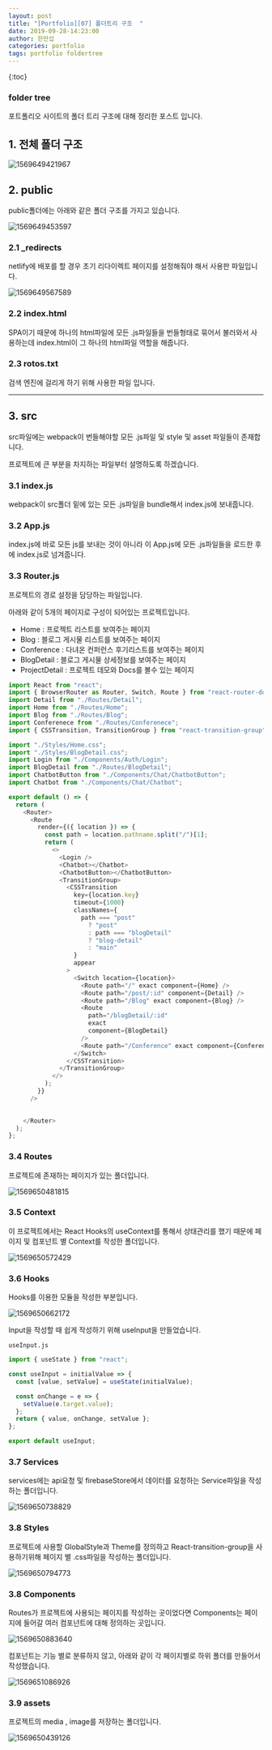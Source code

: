 ```yaml
---
layout: post
title: "[Portfolio][07] 폴더트리 구조  "
date: 2019-09-28-14:23:00
author: 한만섭
categories: portfolio
tags: portfolio foldertree 
---
```




{:toc}





### folder tree 

포트폴리오 사이트의 폴더 트리 구조에 대해 정리한 포스트 입니다.  



## 1. 전체 폴더 구조 

![1569649421967](../../../../assets/image/1569649421967.png)



## 2. public

public폴더에는 아래와 같은 폴더 구조를 가지고 있습니다. 

![1569649453597](../../../../assets/image/1569649453597.png)

### 2.1 _redirects

netlify에 배포를 할 경우 초기 리다이렉트 페이지를 설정해줘야 해서 사용판 파일입니다.  

![1569649567589](../../../../assets/image/1569649567589.png)



### 2.2 index.html 

SPA이기 때문에 하나의 html파일에 모든 .js파일들을 번들형태로 묶어서 불러와서 사용하는데 index.html이 그 하나의 html파일 역할을 해줍니다.  



### 2.3 rotos.txt

검색 엔진에 걸리게 하기 위해 사용한 파일 입니다.  





***



## 3. src

src파일에는 webpack이 번들해야할 모든 .js파일 및 style 및 asset 파일들이 존재합니다.  

프로젝트에  큰 부분을 차지하는 파일부터 설명하도록 하겠습니다.  



### 3.1 index.js

webpack이 src폴더 밑에 있는 모든 .js파일을 bundle해서 index.js에 보내줍니다.  



### 3.2 App.js

index.js에 바로 모든 js를 보내는 것이 아니라 이 App.js에 모든 .js파일들을 로드한 후에 index.js로 넘겨줍니다.  



### 3.3 Router.js

프로젝트의 경로 설정을 담당하는 파일입니다.   

아래와 같이 5개의 페이지로 구성이 되어있는 프로젝트입니다.  

- Home : 프로젝트 리스트를 보여주는 페이지 
- Blog : 블로그 게시물 리스트를 보여주는 페이지 
- Conference : 다녀온 컨퍼런스 후기리스트를 보여주는 페이지 
- BlogDetail : 블로그 게시물 상세정보를 보여주는 페이지 
- ProjectDetail : 프로젝트 데모와 Docs를 볼수 있는 페이지

```js
import React from "react";
import { BrowserRouter as Router, Switch, Route } from "react-router-dom";
import Detail from "./Routes/Detail";
import Home from "./Routes/Home";
import Blog from "./Routes/Blog";
import Conferenece from "./Routes/Conferenece";
import { CSSTransition, TransitionGroup } from "react-transition-group";

import "./Styles/Home.css";
import "./Styles/BlogDetail.css";
import Login from "./Components/Auth/Login";
import BlogDetail from "./Routes/BlogDetail";
import ChatbotButton from "./Components/Chat/ChatbotButton";
import Chatbot from "./Components/Chat/Chatbot";

export default () => {
  return (
    <Router>
      <Route
        render={({ location }) => {
          const path = location.pathname.split("/")[1];
          return (
            <>
              <Login />
              <Chatbot></Chatbot>
              <ChatbotButton></ChatbotButton>
              <TransitionGroup>
                <CSSTransition
                  key={location.key}
                  timeout={1000}
                  classNames={
                    path === "post"
                      ? "post"
                      : path === "blogDetail"
                      ? "blog-detail"
                      : "main"
                  }
                  appear
                >
                  <Switch location={location}>
                    <Route path="/" exact component={Home} />
                    <Route path="/post/:id" component={Detail} />
                    <Route path="/Blog" exact component={Blog} />
                    <Route
                      path="/blogDetail/:id"
                      exact
                      component={BlogDetail}
                    />
                    <Route path="/Conference" exact component={Conferenece} />
                  </Switch>
                </CSSTransition>
              </TransitionGroup>
            </>
          );
        }}
      />

     
    </Router>
  );
};

```







### 3.4 Routes

프로젝트에 존재하는 페이지가 있는 폴더입니다.  

![1569650481815](../../../../assets/image/1569650481815.png)





### 3.5 Context

이 프로젝트에서는 React Hooks의 useContext를 통해서 상태관리를 했기 때문에 페이지 및 컴포넌트 별 Context를 작성한 폴더입니다.  

![1569650572429](../../../../assets/image/1569650572429.png)





### 3.6 Hooks

Hooks를 이용한 모듈을 작성한 부분입니다.  

![1569650662172](../../../../assets/image/1569650662172.png)

Input을 작성할 때 쉽게 작성하기 위해 useInput을 만들었습니다.  

`useInput.js`

```js
import { useState } from "react";

const useInput = initialValue => {
  const [value, setValue] = useState(initialValue);

  const onChange = e => {
    setValue(e.target.value);
  };
  return { value, onChange, setValue };
};

export default useInput;

```





### 3.7 Services

services에는 api요청 및 firebaseStore에서 데이터를 요청하는 Service파일을 작성하는 폴더입니다.  

![1569650738829](../../../../assets/image/1569650738829.png)





### 3.8 Styles

프로젝트에 사용할 GlobalStyle과 Theme를 정의하고 React-transition-group을 사용하기위해 페이지 별 .css파일을 작성하는 폴더입니다.  

![1569650794773](../../../../assets/image/1569650794773.png)



### 3.8 Components

Routes가 프로젝트에 사용되는 페이지를 작성하는 곳이었다면 Components는 페이지에 들어갈 여러 컴포넌트에 대해 정의하는 곳입니다.

![1569650883640](../../../../assets/image/1569650883640.png)

 컴포넌트는 기능 별로 분류하지 않고, 아래와 같이 각 페이지별로 하위 폴더를 만들어서 작성했습니다.  



![1569651086926](../../../../assets/image/1569651086926.png)



### 3.9 assets

프로젝트의 media , image를 저장하는 폴더입니다. 

![1569650439126](../../../../assets/image/1569650439126.png)





